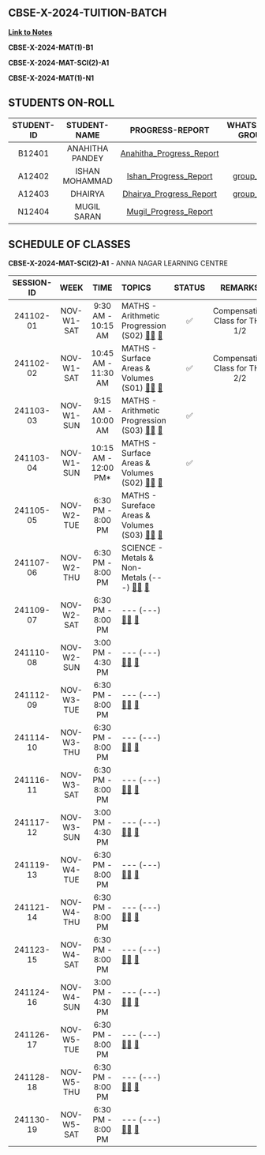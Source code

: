 ## CBSE-X-2024-TUITION-BATCH

[**Link to Notes**](https://1drv.ms/u/s!AsjDbU8v1wKhbhWCh9wmsBbw0qc)

**CBSE-X-2024-MAT(1)-B1**

**CBSE-X-2024-MAT-SCI(2)-A1**

**CBSE-X-2024-MAT(1)-N1**

## STUDENTS ON-ROLL

| **STUDENT-ID** | **STUDENT-NAME** | **PROGRESS-REPORT** | **WHATSAPP-GROUP** |
|:---------------:|:---------------:|:-------------------:|:------------------:|
| B12401 | ANAHITHA PANDEY | [Anahitha_Progress_Report]() |  |
| A12402 | ISHAN MOHAMMAD | [Ishan_Progress_Report](24A1/01-ishan.md) | [group_link](https://chat.whatsapp.com/D2hEHpCOEYg9ZaZ8WlXvsS) |
| A12403 | DHAIRYA | [Dhairya_Progress_Report](24A1/02-dhairya.md) | [group_link](https://chat.whatsapp.com/CnsU9zkhYa5E4Y3OU3YI99) |
| N12404 | MUGIL SARAN | [Mugil_Progress_Report]() |  |

## SCHEDULE OF CLASSES 

**CBSE-X-2024-MAT-SCI(2)-A1** - ANNA NAGAR LEARNING CENTRE

| **SESSION-ID** |   **WEEK**   |      **TIME**        |   **TOPICS**                        | **STATUS** | **REMARKS** |
|:--------------:|:------------:|:--------------------:|:------------------------------------|:----------:|:----------:|
| 241102-01       | NOV-W1-SAT   |  9:30 AM - 10:15 AM   | MATHS - Arithmetic Progression (S02) [👨‍🏫]() [📝]()   | ✅  | Compensation Class for THU 1/2 |
| 241102-02       | NOV-W1-SAT   |  10:45 AM - 11:30 AM   | MATHS - Surface Areas & Volumes (S01) [👨‍🏫]() [📝]()   | ✅  | Compensation Class for THU 2/2 |
| 241103-03       | NOV-W1-SUN   |  9:15 AM - 10:00 AM   | MATHS - Arithmetic Progression (S03) [👨‍🏫]() [📝]()   | ✅ | | Completed |
| 241103-04       | NOV-W1-SUN   |  10:15 AM - 12:00 PM*   | MATHS - Surface Areas & Volumes (S02) [👨‍🏫]() [📝]()   | ✅ | | Completed |
| 241105-05       | NOV-W2-TUE   |  6:30 PM - 8:00 PM   | MATHS - Sureface Areas & Volumes (S03) [👨‍🏫]() [📝]()   |  | | Scheduled | Tentative |
| 241107-06       | NOV-W2-THU   |  6:30 PM - 8:00 PM   | SCIENCE - Metals & Non-Metals (---) [👨‍🏫]() [📝]()   |  | | Scheduled | Tentative |
| 241109-07       | NOV-W2-SAT   |  6:30 PM - 8:00 PM   | --- (---) [👨‍🏫]() [📝]()   |  | | --- | --- |
| 241110-08       | NOV-W2-SUN   |  3:00 PM - 4:30 PM   | --- (---) [👨‍🏫]() [📝]()   |  | | --- | --- |
| 241112-09       | NOV-W3-TUE   |  6:30 PM - 8:00 PM   | --- (---) [👨‍🏫]() [📝]()   |  | | --- | --- |
| 241114-10       | NOV-W3-THU   |  6:30 PM - 8:00 PM   | --- (---) [👨‍🏫]() [📝]()   |  | | --- | --- |
| 241116-11       | NOV-W3-SAT   |  6:30 PM - 8:00 PM   | --- (---) [👨‍🏫]() [📝]()   |  | | --- | --- |
| 241117-12       | NOV-W3-SUN   |  3:00 PM - 4:30 PM   | --- (---) [👨‍🏫]() [📝]()   |  | | --- | --- |
| 241119-13       | NOV-W4-TUE   |  6:30 PM - 8:00 PM   | --- (---) [👨‍🏫]() [📝]()   |  | | --- | --- |
| 241121-14       | NOV-W4-THU   |  6:30 PM - 8:00 PM   | --- (---) [👨‍🏫]() [📝]()   |  | | --- | --- |
| 241123-15       | NOV-W4-SAT   |  6:30 PM - 8:00 PM   | --- (---) [👨‍🏫]() [📝]()   |  | | --- | --- |
| 241124-16       | NOV-W4-SUN   |  3:00 PM - 4:30 PM   | --- (---) [👨‍🏫]() [📝]()   |  | | --- | --- |
| 241126-17       | NOV-W5-TUE   |  6:30 PM - 8:00 PM   | --- (---) [👨‍🏫]() [📝]()   |  | | --- | --- |
| 241128-18       | NOV-W5-THU   |  6:30 PM - 8:00 PM   | --- (---) [👨‍🏫]() [📝]()   |  | | --- | --- |
| 241130-19       | NOV-W5-SAT   |  6:30 PM - 8:00 PM   | --- (---) [👨‍🏫]() [📝]()   |  | | --- | --- |







